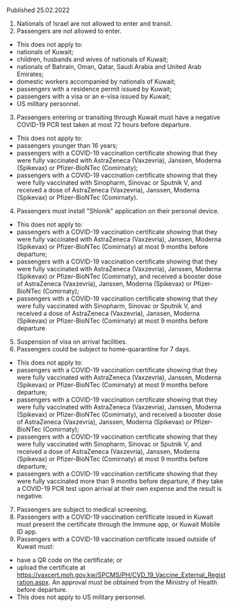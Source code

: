 Published 25.02.2022
1. Nationals of Israel are not allowed to enter and transit.
2. Passengers are not allowed to enter.
- This does not apply to:
- nationals of Kuwait;
- children, husbands and wives of nationals of Kuwait;
- nationals of Bahrain, Oman, Qatar, Saudi Arabia and United Arab Emirates;
- domestic workers accompanied by nationals of Kuwait;
- passengers with a residence permit issued by Kuwait;
- passengers with a visa or an e-visa issued by Kuwait;
- US military personnel.
3. Passengers entering or transiting through Kuwait must have a negative COVID-19 PCR test taken at most 72 hours before departure.
- This does not apply to:
- passengers younger than 16 years;
- passengers with a COVID-19 vaccination certificate showing that they were fully vaccinated with AstraZeneca (Vaxzevria), Janssen, Moderna (Spikevax) or Pfizer-BioNTec (Comirnaty);
- passengers with a COVID-19 vaccination certificate showing that they were fully vaccinated with Sinopharm, Sinovac or Sputnik V, and received a dose of AstraZeneca (Vaxzevria), Janssen, Moderna (Spikevax) or Pfizer-BioNTec (Comirnaty).
4. Passengers must install "Shlonik" application on their personal device.
- This does not apply to:
- passengers with a COVID-19 vaccination certificate showing that they were fully vaccinated with AstraZeneca (Vaxzevria), Janssen, Moderna (Spikevax) or Pfizer-BioNTec (Comirnaty) at most 9 months before departure;
- passengers with a COVID-19 vaccination certificate showing that they were fully vaccinated with AstraZeneca (Vaxzevria), Janssen, Moderna (Spikevax) or Pfizer-BioNTec (Comirnaty), and received a booster dose of AstraZeneca (Vaxzevria), Janssen, Moderna (Spikevax) or Pfizer-BioNTec (Comirnaty);
- passengers with a COVID-19 vaccination certificate showing that they were fully vaccinated with Sinopharm, Sinovac or Sputnik V, and received a dose of AstraZeneca (Vaxzevria), Janssen, Moderna (Spikevax) or Pfizer-BioNTec (Comirnaty) at most 9 months before departure.
5. Suspension of visa on arrival facilities.
6. Passengers could be subject to home-quarantine for 7 days.
- This does not apply to:
- passengers with a COVID-19 vaccination certificate showing that they were fully vaccinated with AstraZeneca (Vaxzevria), Janssen, Moderna (Spikevax) or Pfizer-BioNTec (Comirnaty) at most 9 months before departure;
- passengers with a COVID-19 vaccination certificate showing that they were fully vaccinated with AstraZeneca (Vaxzevria), Janssen, Moderna (Spikevax) or Pfizer-BioNTec (Comirnaty), and received a booster dose of AstraZeneca (Vaxzevria), Janssen, Moderna (Spikevax) or Pfizer-BioNTec (Comirnaty);
- passengers with a COVID-19 vaccination certificate showing that they were fully vaccinated with Sinopharm, Sinovac or Sputnik V, and received a dose of AstraZeneca (Vaxzevria), Janssen, Moderna (Spikevax) or Pfizer-BioNTec (Comirnaty) at most 9 months before departure;
- passengers with a COVID-19 vaccination certificate showing that they were fully vaccinated more than 9 months before departure, if they take a COVID-19 PCR test upon arrival at their own expense and the result is negative.
7. Passengers are subject to medical screening.
8. Passengers with a COVID-19 vaccination certificate issued in Kuwait must present the certificate through the Immune app, or Kuwait Mobile ID app.
9. Passengers with a COVID-19 vaccination certificate issued outside of Kuwait must:
- have a QR code on the certificate; or
- upload the certificate at <a href="https://vaxcert.moh.gov.kw/SPCMS/PH/CVD_19_Vaccine_External_Registration.aspx">https://vaxcert.moh.gov.kw/SPCMS/PH/CVD_19_Vaccine_External_Registration.aspx</a>. An approval must be obtained from the Ministry of Health before departure.
- This does not apply to US military personnel.